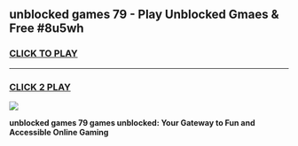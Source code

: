 
## unblocked games 79 - Play Unblocked Gmaes & Free #8u5wh
<h3>
<a href="https://premium.freeplayer.one?title=unblocked_games_79&ref=01M">CLICK TO PLAY</a></h3>
<hr>

<h3>
<a href="https://premium.freeplayer.one?title=unblocked_games_79&ref=01M">CLICK 2 PLAY</a>
  
</h3>

<a href="https://premium.freeplayer.one?title=unblocked_games_79&ref=01M"><img src="https://clearcache.store/games.png"></a>


**unblocked games 79 games unblocked: Your Gateway to Fun and Accessible Online Gaming**
